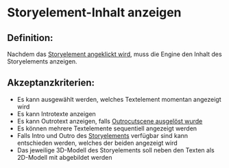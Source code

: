 # Storyelement-Inhalt anzeigen


## Definition:
Nachdem das [Storyelement angeklickt wird](EWE0039.md), muss die Engine den Inhalt des Storyelements anzeigen.


## Akzeptanzkriterien:
- Es kann ausgewählt werden, welches Textelement momentan angezeigt wird
- Es kann Introtexte anzeigen
- Es kann Outrotext anzeigen, falls [Outrocutscene ausgelöst wurde](EWE0042.md)
- Es können mehrere Textelemente sequentiell angezeigt werden
- Falls Intro und Outro des [Storyelements](Storyelement-GE.md) verfügbar sind kann entschieden werden, welches der beiden angezeigt wird
- Das jeweilige 3D-Modell des Storyelements soll neben den Texten als 2D-Modell mit abgebildet werden